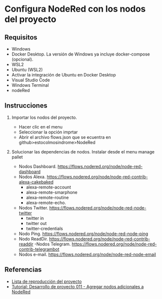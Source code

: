 # Configura NodeRed con los nodos del proyecto

## Requisitos

- Windows
- Docker Desktop. La versión de Windows ya incluye docker-compose (opcional).
- WSL2
- Ubuntu (WSL2)
- Activar la integración de Ubuntu en Docker Desktop
- Visual Studio Code
- Windows Terminal
- nodeRed

## Instrucciones

1. Importar los nodos del proyecto. 
    - Hacer clic en el menu
    - Seleccionar la opción imprtar
    - Abrir el archivo flows.json que se ecuentra en github>estocolmosindrome>NodeRed

2. Solucionar las dependencias de nodos. Instalar desde el menu manage pallet
    - Nodos Dashboard. https://flows.nodered.org/node/node-red-dashboard    
    - Nodos Alexa. https://flows.nodered.org/node/node-red-contrib-alexa-cakebaked
        - alexa-remote-account
        - alexa-remote-smarphone
        - alexa-remote-routine
        - alexa-remote-echo. 
    - Nodos Twitter. https://flows.nodered.org/node/node-red-node-twitter
        - twitter in
        - twitter out
        - twitter-credentials
    - Nodo Ping. https://flows.nodered.org/node/node-red-node-ping
    - Nodo ReadDir. https://flows.nodered.org/node/node-red-contrib-readdir
    -Nodos Telegram. https://flows.nodered.org/node/node-red-contrib-telegrambot
    - Nodos e-mail. https://flows.nodered.org/node/node-red-node-email
    
## Referencias

- [Lista de reproducción del proyecto](https://www.youtube.com/watch?v=_F277YnKmog&list=PLm5nY_UPV5A7sAQCkPrWafyoOXLW3rvgx&pp=iAQB)
- [Tutorial: Desarrollo de proyecto 011 - Agregar nodos adicionales a NodeRed](https://youtu.be/VEtTYzdgwWk)